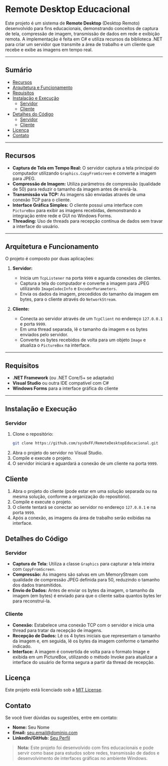# Remote Desktop Educacional

Este projeto é um sistema de **Remote Desktop** (Desktop Remoto) desenvolvido para fins educacionais, demonstrando conceitos de captura de tela, compressão de imagem, transmissão de dados em rede e exibição remota. A implementação é feita em C# e utiliza recursos da biblioteca .NET para criar um servidor que transmite a área de trabalho e um cliente que recebe e exibe as imagens em tempo real.

---

## Sumário

- [Recursos](#recursos)
- [Arquitetura e Funcionamento](#arquitetura-e-funcionamento)
- [Requisitos](#requisitos)
- [Instalação e Execução](#instalação-e-execução)
  - [Servidor](#servidor)
  - [Cliente](#cliente)
- [Detalhes do Código](#detalhes-do-código)
  - [Servidor](#servidor-código)
  - [Cliente](#cliente-código)
- [Licença](#licença)
- [Contato](#contato)

---

## Recursos

- **Captura de Tela em Tempo Real:** O servidor captura a tela principal do computador utilizando `Graphics.CopyFromScreen` e converte a imagem para JPEG.
- **Compressão de Imagem:** Utiliza parâmetros de compressão (qualidade de 50) para reduzir o tamanho da imagem antes de enviá-la.
- **Transmissão via TCP:** As imagens são enviadas através de uma conexão TCP para o cliente.
- **Interface Gráfica Simples:** O cliente possui uma interface com `PictureBox` para exibir as imagens recebidas, demonstrando a integração entre rede e GUI no Windows Forms.
- **Threading:** Uso de threads para recepção contínua de dados sem travar a interface do usuário.

---

## Arquitetura e Funcionamento

O projeto é composto por duas aplicações:

1. **Servidor:**
   - Inicia um `TcpListener` na porta `9999` e aguarda conexões de clientes.
   - Captura a tela do computador e converte a imagem para JPEG utilizando `ImageCodecInfo` e `EncoderParameters`.
   - Envia os dados da imagem, precedidos do tamanho da imagem em bytes, para o cliente através do `NetworkStream`.

2. **Cliente:**
   - Conecta ao servidor através de um `TcpClient` no endereço `127.0.0.1` e porta `9999`.
   - Em uma thread separada, lê o tamanho da imagem e os bytes enviados pelo servidor.
   - Converte os bytes recebidos de volta para um objeto `Image` e atualiza o `PictureBox` na interface.

---

## Requisitos

- **.NET Framework** (ou .NET Core/5+ se adaptado)
- **Visual Studio** ou outra IDE compatível com C#
- **Windows Forms** para a interface gráfica do cliente

---

## Instalação e Execução

### Servidor

1. Clone o repositório:
   ```bash
   git clone https://github.com/sys0xFF/RemoteDesktopEducacional.git
   ```
2. Abra o projeto do servidor no Visual Studio.
3. Compile e execute o projeto.
4. O servidor iniciará e aguardará a conexão de um cliente na porta `9999`.

## Cliente

1. Abra o projeto do cliente (pode estar em uma solução separada ou na mesma solução, conforme a organização do repositório).
2. Compile e execute o projeto.
3. O cliente tentará se conectar ao servidor no endereço `127.0.0.1` e na porta `9999`.
4. Após a conexão, as imagens da área de trabalho serão exibidas na interface.

## Detalhes do Código

### Servidor

- **Captura de Tela:** Utiliza a classe `Graphics` para capturar a tela inteira com `CopyFromScreen`.
- **Compressão:** As imagens são salvas em um MemoryStream com qualidade de compressão JPEG definida para 50, reduzindo o tamanho dos dados transmitidos.
- **Envio de Dados:** Antes de enviar os bytes da imagem, o tamanho da imagem (em bytes) é enviado para que o cliente saiba quantos bytes ler para reconstruí-la.

### Cliente

- **Conexão:** Estabelece uma conexão TCP com o servidor e inicia uma thread para tratar da recepção de imagens.
- **Recepção de Dados:** Lê os 4 bytes iniciais que representam o tamanho da imagem e, em seguida, lê os bytes da imagem conforme o tamanho indicado.
- **Interface:** A imagem é convertida de volta para o formato Image e exibida em um PictureBox, utilizando o método Invoke para atualizar a interface do usuário de forma segura a partir da thread de recepção.


## Licença

Este projeto está licenciado sob a [MIT License](LICENSE).

## Contato

Se você tiver dúvidas ou sugestões, entre em contato:

- **Nome:** Seu Nome
- **Email:** seu.email@dominio.com
- **LinkedIn/GitHub:** [Seu Perfil](https://github.com/seu-usuario)

> **Nota:** Este projeto foi desenvolvido com fins educacionais e pode servir como base para estudos sobre redes, transmissão de dados e desenvolvimento de interfaces gráficas no ambiente Windows.

